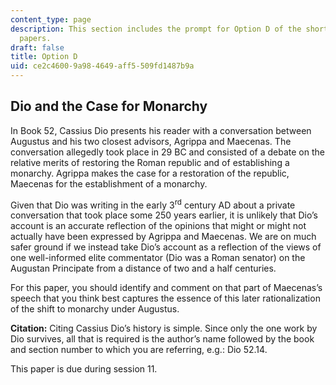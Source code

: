 ```yaml
---
content_type: page
description: This section includes the prompt for Option D of the short analytic response
  papers.
draft: false
title: Option D
uid: ce2c4600-9a98-4649-aff5-509fd1487b9a
---
```

## Dio and the Case for Monarchy

In Book 52, Cassius Dio presents his reader with a conversation between Augustus and his two closest advisors, Agrippa and Maecenas. The conversation allegedly took place in 29 BC and consisted of a debate on the relative merits of restoring the Roman republic and of establishing a monarchy. Agrippa makes the case for a restoration of the republic, Maecenas for the establishment of a monarchy.

Given that Dio was writing in the early 3<sup>rd</sup> century AD about a private conversation that took place some 250 years earlier, it is unlikely that Dio’s account is an accurate reflection of the opinions that might or might not actually have been expressed by Agrippa and Maecenas. We are on much safer ground if we instead take Dio’s account as a reflection of the views of one well-informed elite commentator (Dio was a Roman senator) on the Augustan Principate from a distance of two and a half centuries.

For this paper, you should identify and comment on that part of Maecenas’s speech that you think best captures the essence of this later rationalization of the shift to monarchy under Augustus.

**Citation:** Citing Cassius Dio’s history is simple. Since only the one work by Dio survives, all that is required is the author’s name followed by the book and section number to which you are referring, e.g.: Dio 52.14.

This paper is due during session 11.